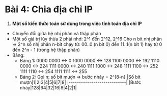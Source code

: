 # **Bài 4: Chia địa chỉ IP**

1. **Một số kiến thức toán sử dụng trong việc tính toán địa chỉ IP**
- Chuyển đổi giữa hệ nhị phân và thập phân
- Một số giá trị lũy thừa 2 phải nhớ: 2^1 đến 2^12, 2^16
  Cho n bit nhị phân => 2^n số nhị phân n-bit chạy từ: 00..0 (n bit 0) đến 11..1(n bit 1) hay từ 0 đến 2^n - 1 (trong hệ thập phân)
- Bảng: 
  <ul>
  <li> Bảng 1:
      0000 0000 <-> 0
      1000 0000 <-> 128
      1100 0000 <-> 192
      1110 0000 <-> 224
      1111 0000 <-> 240
      1111 1000 <-> 248
      1111 1100 <-> 252
      1111 1110 <-> 254
      1111 1111 <-> 255
  <li> Bảng 2:
      Gọi n: số bit mượn => bước nhảy = 2^{8-n}
      |Số bit mượn|1|2|3|4|5|6|7|8|
      |----------------------------|
      |Bước nhảy|128|64|32|16|8|4|2|1|
  </ul>
